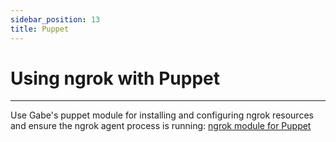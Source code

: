 ```yaml
---
sidebar_position: 13
title: Puppet
---
```


# Using ngrok with Puppet
------------

Use Gabe's puppet module for installing and configuring ngrok resources and ensure the ngrok agent process is running: [ngrok module for Puppet](https://forge.puppet.com/gabe/ngrok)

